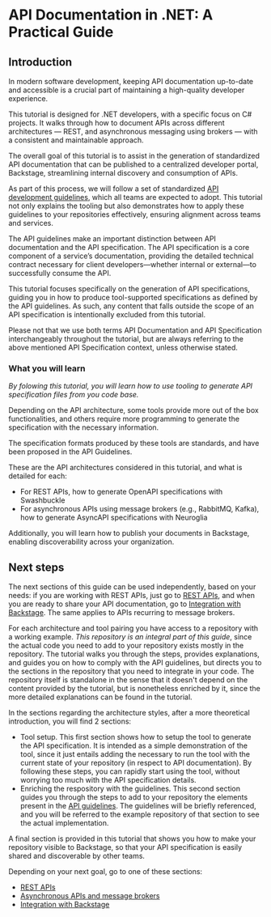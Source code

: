 # API Documentation in .NET: A Practical Guide

## Introduction

In modern software development, keeping API documentation up-to-date and accessible is a crucial part of maintaining a high-quality developer experience.

This tutorial is designed for .NET developers, with a specific focus on C# projects. It walks through how to document APIs across different architectures — REST, and asynchronous messaging using brokers — with a consistent and maintainable approach.

The overall goal of this tutorial is to assist in the generation of standardized API documentation that can be published to a centralized developer portal, Backstage, streamlining internal discovery and consumption of APIs.

As part of this process, we will follow a set of standardized [API development guidelines](https://gitlab.prod.sgre.one/devsecops/api-governance/api-guidelines), which all teams are expected to adopt. This tutorial not only explains the tooling but also demonstrates how to apply these guidelines to your repositories effectively, ensuring alignment across teams and services.

The API guidelines make an important distinction between API documentation and the API specification. The API specification is a core component of a service’s documentation, providing the detailed technical contract necessary for client developers—whether internal or external—to successfully consume the API.

This tutorial focuses specifically on the generation of API specifications, guiding you in how to produce tool-supported specifications as defined by the API guidelines. As such, any content that falls outside the scope of an API specification is intentionally excluded from this tutorial.

Please not that we use both terms API Documentation and API Specification interchangeably throughout the tutorial, but are always referring to the above mentioned API Specification context, unless otherwise stated.

### What you will learn

*By folowing this tutorial, you will learn how to use tooling to generate API specification files from you code base.*

Depending on the API architecture, some tools provide more out of the box functionalities, and others require more programming to generate the specification with the necessary information.

The specification formats produced by these tools are standards, and have been proposed in the API Guidelines.

These are the API architectures considered in this tutorial, and what is detailed for each:

- For REST APIs, how to generate OpenAPI specifications with Swashbuckle
- For asynchronous APIs using message brokers (e.g., RabbitMQ, Kafka), how to generate AsyncAPI specifications with Neuroglia

Additionally, you will learn how to publish your documents in Backstage, enabling discoverability across your organization.

## Next steps

The next sections of this guide can be used independently, based on your needs: if you are working with REST APIs, just go to [REST APIs](RestApis.md#introduction), and when you are ready to share your API documentation, go to [Integration with Backstage](TBD). The same applies to APIs recurring to message brokers.

For each architecture and tool pairing you have access to a repository with a working example. *This repository is an integral part of this guide*, since the actual code you need to add to your repository exists mostly in the repository. The tutorial walks you through the steps, provides explanations, and guides you on how to comply with the API guidelines, but directs you to the sections in the repository that you need to integrate in your code. The repository itself is standalone in the sense that it doesn't depend on the content provided by the tutorial, but is nonetheless enriched by it, since the more detailed explanations can be found in the tutorial.

In the sections regarding the architecture styles, after a more theoretical introduction, you will find 2 sections:

- Tool setup. This first section shows how to setup the tool to generate the API specification. It is intended as a simple demonstration of the tool, since it just entails adding the necessary to run the tool with the current state of your repository (in respect to API documentation). By following these steps, you can rapidly start using the tool, without worrying too much with the API specification details.
- Enriching the respository with the guidelines. This second section guides you through the steps to add to your repository the elements present in the [API guidelines](https://gitlab.prod.sgre.one/devsecops/api-governance/api-guidelines). The guidelines will be briefly referenced, and you will be referred to the example repository of that section to see the actual implementation.

A final section is provided in this tutorial that shows you how to make your repository visible to Backstage, so that your API specification is easily shared and discoverable by other teams.

Depending on your next goal, go to one of these sections:

- [REST APIs](Rest/RestApis.md#introduction)
- [Asynchronous APIs and message brokers](Async/messageBrokers.md#introduction)
- [Integration with Backstage](TBD)

